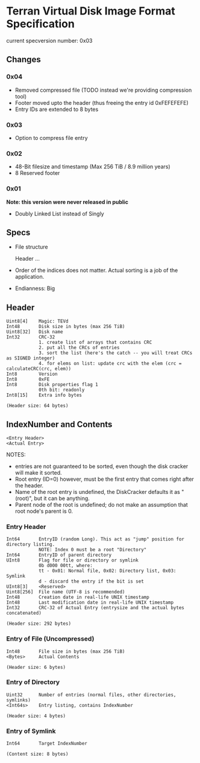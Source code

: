 # Terran Virtual Disk Image Format Specification

current specversion number: 0x03

## Changes

### 0x04
- Removed compressed file (TODO instead we're providing compression tool)
- Footer moved upto the header (thus freeing the entry id 0xFEFEFEFE)
- Entry IDs are extended to 8 bytes

### 0x03
- Option to compress file entry

### 0x02
- 48-Bit filesize and timestamp (Max 256 TiB / 8.9 million years)
- 8 Reserved footer

### 0x01
**Note: this version were never released in public**
- Doubly Linked List instead of Singly


## Specs

* File structure


    Header
    <entry>
    <entry>
    <entry>
    ...


* Order of the indices does not matter. Actual sorting is a job of the application.
* Endianness: Big


##  Header
    Uint8[4]    Magic: TEVd
    Int48       Disk size in bytes (max 256 TiB)
    Uint8[32]   Disk name
    Int32       CRC-32
                1. create list of arrays that contains CRC
                2. put all the CRCs of entries
                3. sort the list (here's the catch -- you will treat CRCs as SIGNED integer)
                4. for elems on list: update crc with the elem (crc = calculateCRC(crc, elem))
    Int8        Version
    Int8        0xFE
    Int8        Disk properties flag 1
                0th bit: readonly
    Int8[15]    Extra info bytes
    
    (Header size: 64 bytes)



##  IndexNumber and Contents
    <Entry Header>
    <Actual Entry>

NOTES:
- entries are not guaranteed to be sorted, even though the disk cracker will make it sorted.
- Root entry (ID=0) however, must be the first entry that comes right after the header.
- Name of the root entry is undefined, the DiskCracker defaults it as "(root)", but it can be anything.
- Parent node of the root is undefined; do not make an assumption that root node's parent is 0.

###  Entry Header
    Int64       EntryID (random Long). This act as "jump" position for directory listing.
                NOTE: Index 0 must be a root "Directory"
    Int64       EntryID of parent directory
    UInt8       Flag for file or directory or symlink
                0b d000 00tt, where:
                tt - 0x01: Normal file, 0x02: Directory list, 0x03: Symlink
                d - discard the entry if the bit is set
    UInt8[3]    <Reserved>
    Uint8[256]  File name (UTF-8 is recommended)
    Int48       Creation date in real-life UNIX timestamp
    Int48       Last modification date in real-life UNIX timestamp
    Int32       CRC-32 of Actual Entry (entrysize and the actual bytes concatenated)

    (Header size: 292 bytes)

###  Entry of File (Uncompressed)
    Int48       File size in bytes (max 256 TiB)
    <Bytes>     Actual Contents
    
    (Header size: 6 bytes)

###  Entry of Directory
    Uint32      Number of entries (normal files, other directories, symlinks)
    <Int64s>    Entry listing, contains IndexNumber
    
    (Header size: 4 bytes)

###  Entry of Symlink
    Int64       Target IndexNumber
    
    (Content size: 8 bytes)
